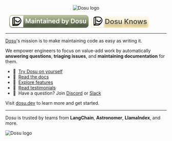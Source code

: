 <p align="center">
  <picture>
    <source media="(prefers-color-scheme: dark)" srcset="https://github.com/dosu-ai/assets/blob/main/icon-name-dark.png?raw=true">
    <source media="(prefers-color-scheme: light)" srcset="https://github.com/dosu-ai/assets/blob/main/icon-name-light.png?raw=true">
    <img alt="Dosu logo" width="40%">
  </picture>
</p>

<p align="center">
  
&nbsp;&nbsp;&nbsp;[![Dosu](https://raw.githubusercontent.com/dosu-ai/assets/main/dosu-badge.svg)](https://dosu.dev)
&nbsp;[![Dosu](https://raw.githubusercontent.com/dosu-ai/assets/main/dosu-knows-badge.svg)](https://knows.dosu.dev)

</p>

---

[Dosu](https://dosu.dev/)'s mission is to make maintaining code as easy as writing it.

We empower engineers to focus on value-add work by automatically **answering questions**, **triaging issues**, and **maintaining documentation** for them.

- 🤖&nbsp;&nbsp;[Try Dosu on yourself](https://app.dosu.dev/)
- 📖&nbsp;&nbsp;[Read the docs](https://docs.dosu.dev/pages/onboarding-quickstart)
- 🚀&nbsp;&nbsp;[Explore features](https://docs.dosu.dev/pages/features-auto-labeling)
- 🤩&nbsp;&nbsp;[Read testimonials](https://go.dosu.dev/reviews)
- 💬&nbsp;&nbsp;Have a question? Join [Discord](https://discord.gg/22fKbYm9Mp) or [Slack](https://join.slack.com/t/dosucommunity/shared_invite/zt-2l2r2csg5-9Wtkchf~WZbDdFZBDC7O0A)

Visit [dosu.dev](https://dosu.dev/) to learn more and get started.

---

Dosu is trusted by teams from **LangChain**, **Astronomer**, **LlamaIndex**, and more.

<picture>
  <source media="(prefers-color-scheme: dark)" srcset="https://github.com/dosu-ai/assets/blob/main/customers-dark-line.png?raw=true">
  <source media="(prefers-color-scheme: light)" srcset="https://github.com/dosu-ai/assets/blob/main/customers-light-line.png?raw=true">
  <img alt="Dosu logo" height="48">
</picture>
